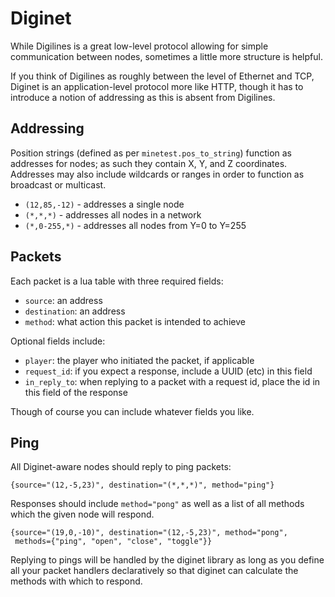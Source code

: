# Diginet

While Digilines is a great low-level protocol allowing for simple
communication between nodes, sometimes a little more structure is helpful.

If you think of Digilines as roughly between the level of Ethernet and
TCP, Diginet is an application-level protocol more like HTTP, though
it has to introduce a notion of addressing as this is absent from Digilines.

## Addressing

Position strings (defined as per `minetest.pos_to_string`) function as
addresses for nodes; as such they contain X, Y, and Z
coordinates. Addresses may also include wildcards or ranges in order
to function as broadcast or multicast.

* `(12,85,-12)` - addresses a single node
* `(*,*,*)` - addresses all nodes in a network
* `(*,0-255,*)` - addresses all nodes from Y=0 to Y=255

## Packets

Each packet is a lua table with three required fields:

* `source`: an address
* `destination`: an address
* `method`: what action this packet is intended to achieve

Optional fields include:

* `player`: the player who initiated the packet, if applicable
* `request_id`: if you expect a response, include a UUID (etc) in this field
* `in_reply_to`: when replying to a packet with a request id, place the id in this field of the response

Though of course you can include whatever fields you like.

## Ping

All Diginet-aware nodes should reply to ping packets:

    {source="(12,-5,23)", destination="(*,*,*)", method="ping"}

Responses should include `method="pong"` as well as a list of all
methods which the given node will respond.

    {source="(19,0,-10)", destination="(12,-5,23)", method="pong",
     methods={"ping", "open", "close", "toggle"}}

Replying to pings will be handled by the diginet library as long as
you define all your packet handlers declaratively so that diginet can
calculate the methods with which to respond.
